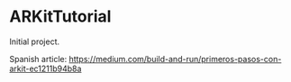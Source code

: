 # ARKitTutorial
Initial project.

Spanish article: https://medium.com/build-and-run/primeros-pasos-con-arkit-ec1211b94b8a
